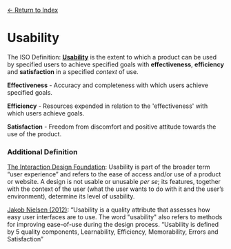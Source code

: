 [← Return to Index](https://github.com/kspra3/FIT3175-Notes)

# Usability
The ISO Definition: [**Usability**](https://en.wikipedia.org/wiki/Usability) is the extent to which a product can be used by specified users to achieve specified goals with **effectiveness**, **efficiency** and **satisfaction** in a specified _context_ of use.

**Effectiveness** - Accuracy and completeness with which users achieve specified goals.

**Efficiency** - Resources expended in relation to the 'effectiveness' with which users achieve goals.

**Satisfaction** - Freedom from discomfort and positive attitude towards the use of the product.

### Additional Definition
[The Interaction Design Foundation](https://www.interaction-design.org/literature/topics/usability): Usability is part of the broader term “user experience” and refers to the ease of access and/or use of a product or website. A design is not usable or unusable _per se_; its features, together with the context of the user (what the user wants to do with it and the user’s
environment), determine its level of usability.

[Jakob Nielsen (2012)](https://www.nngroup.com/articles/usability-101-introduction-to-usability/): “Usability is a quality attribute that assesses
how easy user interfaces are to use. The word "usability" also refers to methods for improving ease-of-use during the design process. “Usability is defined by 5 quality components, Learnability, Efficiency, Memorability, Errors and Satisfaction”

